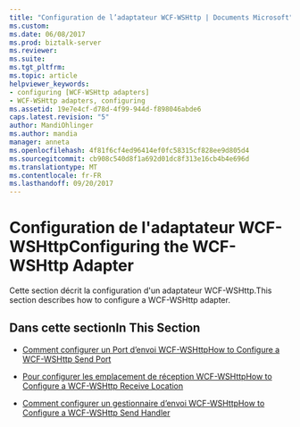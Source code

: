```yaml
---
title: "Configuration de l’adaptateur WCF-WSHttp | Documents Microsoft"
ms.custom: 
ms.date: 06/08/2017
ms.prod: biztalk-server
ms.reviewer: 
ms.suite: 
ms.tgt_pltfrm: 
ms.topic: article
helpviewer_keywords:
- configuring [WCF-WSHttp adapters]
- WCF-WSHttp adapters, configuring
ms.assetid: 19e7e4cf-d78d-4f99-944d-f898046abde6
caps.latest.revision: "5"
author: MandiOhlinger
ms.author: mandia
manager: anneta
ms.openlocfilehash: 4f81f6cf4ed96414ef0fc58315cf828ee9d805d4
ms.sourcegitcommit: cb908c540d8f1a692d01dc8f313e16cb4b4e696d
ms.translationtype: MT
ms.contentlocale: fr-FR
ms.lasthandoff: 09/20/2017
---
```

# <a name="configuring-the-wcf-wshttp-adapter"></a><span data-ttu-id="0208b-102">Configuration de l'adaptateur WCF-WSHttp</span><span class="sxs-lookup"><span data-stu-id="0208b-102">Configuring the WCF-WSHttp Adapter</span></span>
<span data-ttu-id="0208b-103">Cette section décrit la configuration d'un adaptateur WCF-WSHttp.</span><span class="sxs-lookup"><span data-stu-id="0208b-103">This section describes how to configure a WCF-WSHttp adapter.</span></span>  
  
## <a name="in-this-section"></a><span data-ttu-id="0208b-104">Dans cette section</span><span class="sxs-lookup"><span data-stu-id="0208b-104">In This Section</span></span>  
  
-   [<span data-ttu-id="0208b-105">Comment configurer un Port d’envoi WCF-WSHttp</span><span class="sxs-lookup"><span data-stu-id="0208b-105">How to Configure a WCF-WSHttp Send Port</span></span>](../core/how-to-configure-a-wcf-wshttp-send-port.md)  
  
-   [<span data-ttu-id="0208b-106">Pour configurer les emplacement de réception WCF-WSHttp</span><span class="sxs-lookup"><span data-stu-id="0208b-106">How to Configure a WCF-WSHttp Receive Location</span></span>](../core/how-to-configure-a-wcf-wshttp-receive-location.md)  
  
-   [<span data-ttu-id="0208b-107">Comment configurer un gestionnaire d’envoi WCF-WSHttp</span><span class="sxs-lookup"><span data-stu-id="0208b-107">How to Configure a WCF-WSHttp Send Handler</span></span>](../core/how-to-configure-a-wcf-wshttp-send-handler.md)